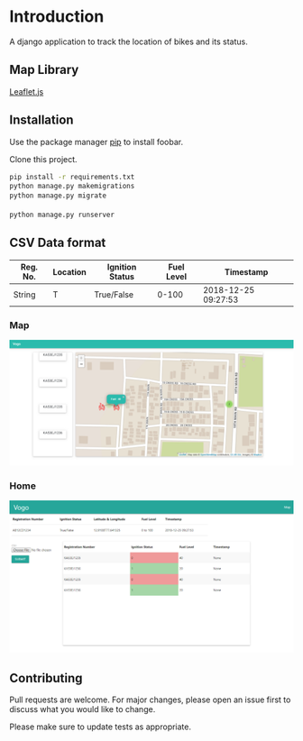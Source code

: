 # Introduction

A django application to track the location of bikes and its status.

## Map Library
   [Leaflet.js](https://leafletjs.com/)


## Installation

Use the package manager [pip](https://pip.pypa.io/en/stable/) to install foobar.

Clone this project.
```bash
pip install -r requirements.txt
python manage.py makemigrations
python manage.py migrate

python manage.py runserver
```

## CSV Data format

Reg. No.  |Location          |Ignition Status|   Fuel Level | Timestamp|
------------- | ------------- |------------- | ------------- | ------------- |
String  | <lat>T<long> |    True/False           |   0-100 |2018-12-25 09:27:53


### Map
![alt tag](https://raw.githubusercontent.com/PrinceSharzeel/Bike-Tracker/master/map%20(1).png "Description goes here")

### Home
![alt tag](https://raw.githubusercontent.com/PrinceSharzeel/Bike-Tracker/master/home.png "Description goes here")

## Contributing
Pull requests are welcome. For major changes, please open an issue first to discuss what you would like to change.

Please make sure to update tests as appropriate.

